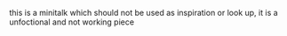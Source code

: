 this is a minitalk which should not be used as inspiration or look up, it is a unfoctional and not working piece
